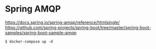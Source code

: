 # Spring AMQP

https://docs.spring.io/spring-amqp/reference/htmlsingle/  
https://github.com/spring-projects/spring-boot/tree/master/spring-boot-samples/spring-boot-sample-amqp

```
$ docker-compose up -d
```
